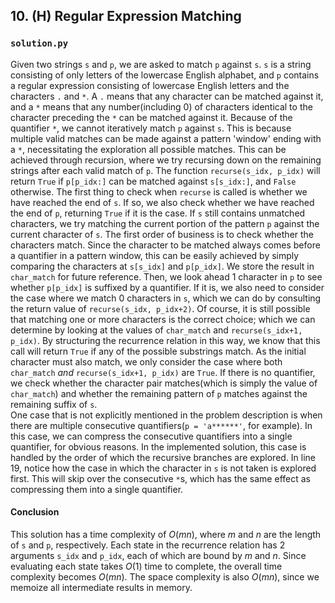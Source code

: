 ## 10. (H) Regular Expression Matching

### `solution.py`
Given two strings `s` and `p`, we are asked to match `p` against `s`. `s` is a string consisting of only letters of the lowercase English alphabet, and `p` contains a regular expression consisting of lowercase English letters and the characters `.` and `*`. A `.` means that any character can be matched against it, and a `*` means that any number(including 0) of characters identical to the character preceding the `*` can be matched against it. Because of the quantifier `*`, we cannot iteratively match `p` against `s`. This is because multiple valid matches can be made against a pattern 'window' ending with a `*`, necessitating the exploration all possible matches. This can be achieved through recursion, where we try recursing down on the remaining strings after each valid match of `p`. The function `recurse(s_idx, p_idx)` will return `True` if `p[p_idx:]` can be matched against `s[s_idx:]`, and `False` otherwise. The first thing to check when `recurse` is called is whether we have reached the end of `s`. If so, we also check whether we have reached the end of `p`, returning `True` if it is the case. If `s` still contains unmatched characters, we try matching the current portion of the pattern `p` against the current character of `s`. The first order of business is to check whether the characters match. Since the character to be matched always comes before a quantifier in a pattern window, this can be easily achieved by simply comparing the characters at `s[s_idx]` and `p[p_idx]`. We store the result in `char_match` for future reference. Then, we look ahead 1 character in `p` to see whether `p[p_idx]` is suffixed by a quantifier. If it is, we also need to consider the case where we match 0 characters in `s`, which we can do by consulting the return value of `recurse(s_idx, p_idx+2)`. Of course, it is still possible that matching one or more characters is the correct choice; which we can determine by looking at the values of `char_match` and `recurse(s_idx+1, p_idx)`. By structuring the recurrence relation in this way, we know that this call will return `True` if any of the possible substrings match. As the initial character must also match, we only consider the case where both `char_match` *and* `recurse(s_idx+1, p_idx)` are `True`. If there is no quantifier, we check whether the character pair matches(which is simply the value of `char_match`) and whether the remaining pattern of `p` matches against the remaining suffix of `s`.  
One case that is not explicitly mentioned in the problem description is when there are multiple consecutive quantifiers(`p = 'a******'`, for example). In this case, we can compress the consecutive quantifiers into a single quantifier, for obvious reasons. In the implemented solution, this case is handled by the order of which the recursive branches are explored. In line 19, notice how the case in which the character in `s` is not taken is explored first. This will skip over the consecutive `*`s, which has the same effect as compressing them into a single quantifier.  

#### Conclusion
This solution has a time complexity of $O(mn)$, where $m$ and $n$ are the length of `s` and `p`, respectively. Each state in the recurrence relation has 2 arguments `s_idx` and `p_idx`, each of which are bound by $m$ and $n$. Since evaluating each state takes $O(1)$ time to complete, the overall time complexity becomes $O(mn)$. The space complexity is also $O(mn)$, since we memoize all intermediate results in memory.  
  

